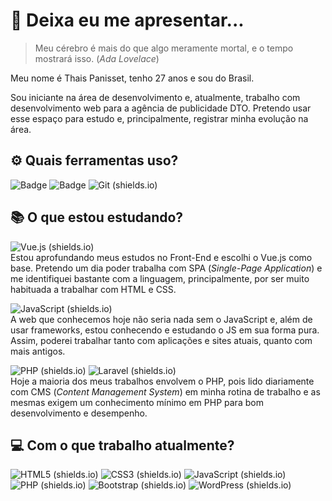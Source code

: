 # 🙋 Deixa eu me apresentar...
> Meu cérebro é mais do que algo meramente mortal, e o tempo mostrará isso.
(_Ada Lovelace_)

Meu nome é Thais Panisset, tenho 27 anos e sou do Brasil.

Sou iniciante na área de desenvolvimento e, atualmente, trabalho com desenvolvimento web para a agência de publicidade DTO. Pretendo usar esse espaço para estudo e, principalmente, registrar minha evolução na área.

##  ⚙️ Quais ferramentas uso?
![Badge](https://img.shields.io/badge/-VS%20Code-%23007ACC) ![Badge](https://img.shields.io/badge/-Sublime-%23FF9800) ![Git (shields.io)](https://img.shields.io/badge/-Git-%23F05032) 
## 📚 O que estou estudando?

![Vue.js (shields.io)](https://img.shields.io/badge/-Vue.js-%234FC08D)  
Estou aprofundando meus estudos no Front-End e escolhi o Vue.js como base. Pretendo um dia poder trabalha com SPA (_Single-Page Application_) e me identifiquei bastante com a linguagem, principalmente, por ser muito habituada a trabalhar com HTML e CSS.  

![JavaScript (shields.io)](https://img.shields.io/badge/-JavaScript-%23F7DF1E)  
A web que conhecemos hoje não seria nada sem o JavaScript e, além de usar frameworks, estou conhecendo e estudando o JS em sua forma pura. Assim, poderei trabalhar tanto com aplicações e sites atuais, quanto com mais antigos.  

![PHP (shields.io)](https://img.shields.io/badge/-PHP-%23777BB4)  ![Laravel (shields.io)](https://img.shields.io/badge/-Laravel-%23FF2D20)  
Hoje a maioria dos meus trabalhos envolvem o PHP, pois lido diariamente com CMS (_Content Management System_) em minha rotina de trabalho e as mesmas exigem um conhecimento mínimo em PHP para bom desenvolvimento e desempenho.   


## 💻 Com o que trabalho atualmente?
![HTML5 (shields.io)](https://img.shields.io/badge/-HTML5-%23E34F26) ![CSS3 (shields.io)](https://img.shields.io/badge/-CSS3-%231572B6) ![JavaScript (shields.io)](https://img.shields.io/badge/-JavaScript-%23F7DF1E) ![PHP (shields.io)](https://img.shields.io/badge/-PHP-%23777BB4) ![Bootstrap (shields.io)](https://img.shields.io/badge/-Bootstrap-%237952B3) ![WordPress (shields.io)](https://img.shields.io/badge/-WordPress-%2321759B)
